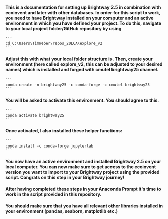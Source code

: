 #### This is a documentation for setting up Brightway 2.5 in combination with ecoinvent and later with other databases. In order for this script to work, you need to have Brightway installed on your computer and an active environment in which you have defined your project. To do this, navigate to your local project folder/GitHub repository by using

    ```
    cd C:\Users\TimWeber\repos_20LCA\explore_v2
    ```

#### Adjust this with what your local folder structure is. Then, create your environment (here called explore_v2, this can be adjusted to your desired names) which is installed and forged with cmutel brightway25 channel.

    ```
    conda create -n brightway25 -c conda-forge -c cmutel brightway25
    ```

#### You will be asked to activate this environment. You should agree to this.

    ```
    conda activate brightway25
    ```

#### Once activated, I also installed these helper functions:

    ```
    conda install -c conda-forge jupyterlab
    ```

#### You now have an active environment and installed Brightway 2.5 on your local computer. You can now make sure to get access to the ecoinvent version you want to import to your Brightway project using the provided script. Congrats on this step in your Brightway journey!

#### After having completed these steps in your Anaconda Prompt it's time to work in the script provided in this repository.

#### You should make sure that you have all relevant other libraries installed in your environment (pandas, seaborn, matplotlib etc.)